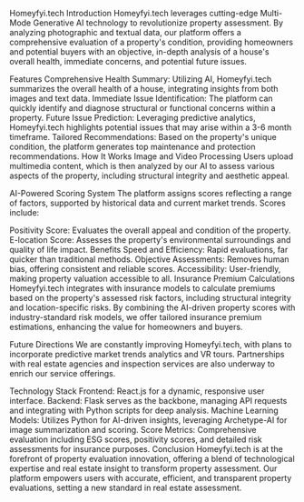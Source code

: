 Homeyfyi.tech
Introduction
Homeyfyi.tech leverages cutting-edge Multi-Mode Generative AI technology to revolutionize property assessment. By analyzing photographic and textual data, our platform offers a comprehensive evaluation of a property's condition, providing homeowners and potential buyers with an objective, in-depth analysis of a house's overall health, immediate concerns, and potential future issues.

Features
Comprehensive Health Summary: Utilizing AI, Homeyfyi.tech summarizes the overall health of a house, integrating insights from both images and text data.
Immediate Issue Identification: The platform can quickly identify and diagnose structural or functional concerns within a property.
Future Issue Prediction: Leveraging predictive analytics, Homeyfyi.tech highlights potential issues that may arise within a 3-6 month timeframe.
Tailored Recommendations: Based on the property's unique condition, the platform generates top maintenance and protection recommendations.
How It Works
Image and Video Processing
Users upload multimedia content, which is then analyzed by our AI to assess various aspects of the property, including structural integrity and aesthetic appeal.

AI-Powered Scoring System
The platform assigns scores reflecting a range of factors, supported by historical data and current market trends. Scores include:

Positivity Score: Evaluates the overall appeal and condition of the property.
E-location Score: Assesses the property's environmental surroundings and quality of life impact.
Benefits
Speed and Efficiency: Rapid evaluations, far quicker than traditional methods.
Objective Assessments: Removes human bias, offering consistent and reliable scores.
Accessibility: User-friendly, making property valuation accessible to all.
Insurance Premium Calculations
Homeyfyi.tech integrates with insurance models to calculate premiums based on the property's assessed risk factors, including structural integrity and location-specific risks. By combining the AI-driven property scores with industry-standard risk models, we offer tailored insurance premium estimations, enhancing the value for homeowners and buyers.

Future Directions
We are constantly improving Homeyfyi.tech, with plans to incorporate predictive market trends analytics and VR tours. Partnerships with real estate agencies and inspection services are also underway to enrich our service offerings.

Technology Stack
Frontend: React.js for a dynamic, responsive user interface.
Backend: Flask serves as the backbone, managing API requests and integrating with Python scripts for deep analysis.
Machine Learning Models: Utilizes Python for AI-driven insights, leveraging Archetype-AI for image summarization and scoring.
Score Metrics: Comprehensive evaluation including ESG scores, positivity scores, and detailed risk assessments for insurance purposes.
Conclusion
Homeyfyi.tech is at the forefront of property evaluation innovation, offering a blend of technological expertise and real estate insight to transform property assessment. Our platform empowers users with accurate, efficient, and transparent property evaluations, setting a new standard in real estate assessment.

